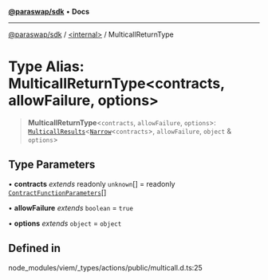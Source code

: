 [**@paraswap/sdk**](../../README.md) • **Docs**

***

[@paraswap/sdk](../../globals.md) / [\<internal\>](../README.md) / MulticallReturnType

# Type Alias: MulticallReturnType\<contracts, allowFailure, options\>

> **MulticallReturnType**\<`contracts`, `allowFailure`, `options`\>: [`MulticallResults`](MulticallResults.md)\<[`Narrow`](Narrow.md)\<`contracts`\>, `allowFailure`, `object` & `options`\>

## Type Parameters

• **contracts** *extends* readonly `unknown`[] = readonly [`ContractFunctionParameters`](ContractFunctionParameters.md)[]

• **allowFailure** *extends* `boolean` = `true`

• **options** *extends* `object` = `object`

## Defined in

node\_modules/viem/\_types/actions/public/multicall.d.ts:25
